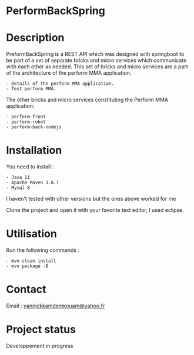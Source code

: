 # PerformBackSpring

# Description

PreformBackSpring is a REST API which was designed with springboot to be part of a set of separate bricks and micro services which communicate with each other as needed. This set of bricks and micro services are a part of the architecture of the perform MMA application.

	- Details of the perform MMA application.
	- Test perform MMA.

The other bricks and micro services constituting the Perform MMA application:

	- perform-front
	- perform-robot
	- perform-back-nodejs

# Installation

You need to install :
 
	- Java 11
	- Apache Maven 3.8.7
	- Mysql 8
	
I haven't tested with other versions but the ones above worked for me

Clone the project and open it with your favorite text editor, I used eclipse.

# Utilisation

Run the following commands : 

	- mvn clean install
	- mvn package -B

# Contact

Email : yannickkamdemkouam@yahoo.fr

# Project status

Developpement in progress
